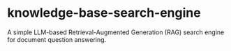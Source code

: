 # knowledge-base-search-engine
A simple LLM-based Retrieval-Augmented Generation (RAG) search engine for document question answering.
